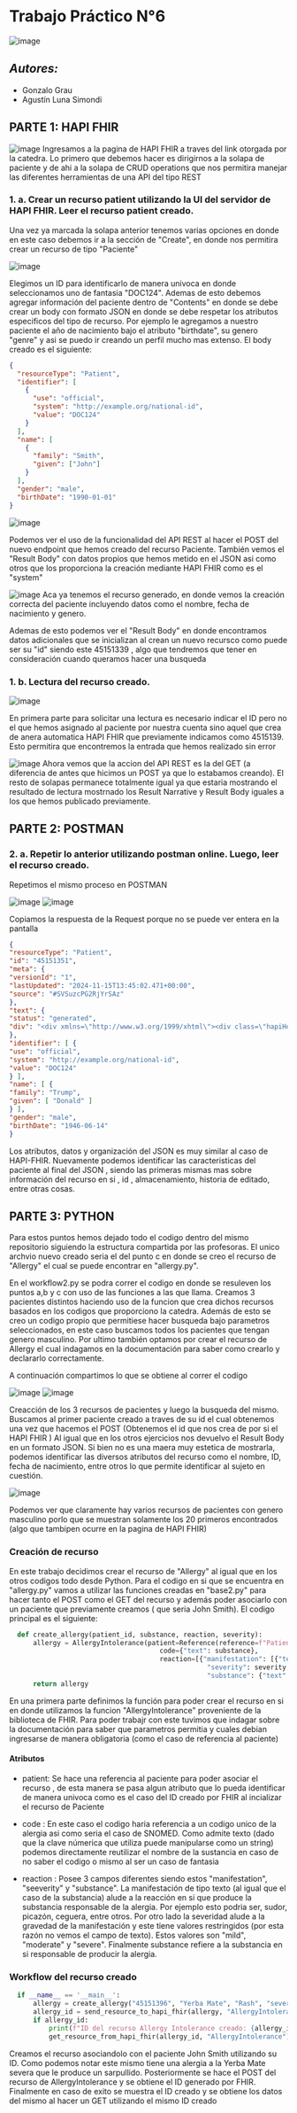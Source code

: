# Trabajo Práctico N°6
![image](Imagenes/logoitba.png)

## _Autores:_ 
* Gonzalo Grau
* Agustín Luna Simondi

## **PARTE 1:** HAPI FHIR
![image](Imagenes/pagina_inicial_hapifhir.png)
Ingresamos a la pagina de HAPI FHIR a traves del link otorgada por la catedra. Lo primero que debemos hacer es 
dirigirnos a la solapa de paciente y de ahi a la solapa de CRUD operations que nos permitira manejar las
diferentes herramientas de una API del tipo REST

### 1. a. Crear un recurso patient utilizando la UI del servidor de HAPI FHIR. Leer el recurso patient creado.
Una vez ya marcada la solapa anterior tenemos varias opciones en donde en este caso debemos ir a la sección de "Create", en donde nos permitira crear un recurso de tipo "Paciente"

![image](Imagenes/crear_recurso_1a.png)

Elegimos un ID para identificarlo de manera univoca en donde seleccionamos uno de fantasia "DOC124". Ademas de esto debemos
agregar información del paciente dentro de "Contents" en donde se debe crear un body con formato JSON en donde se debe respetar los atributos especificos del tipo de recurso. Por ejemplo le agregamos a nuestro paciente el año de nacimiento bajo el atributo "birthdate", su genero "genre" y asi se puedo ir creando un perfil mucho mas extenso.
El body creado es el siguiente:

```json
{
  "resourceType": "Patient",
  "identifier": [
    {
      "use": "official",
      "system": "http://example.org/national-id",
      "value": "DOC124"
    }
  ],
  "name": [
    {
      "family": "Smith",
      "given": ["John"]
    }
  ],
  "gender": "male",
  "birthDate": "1990-01-01"
}
```


![image](Imagenes/recurso_request_1a.png)

Podemos ver el uso de la funcionalidad del API REST al hacer el POST del nuevo endpoint que hemos creado del recurso Paciente. También vemos el "Result Body" con datos propios que hemos metido en el JSON asi como otros que los proporciona la creación mediante HAPI FHIR como es el "system"

![image](Imagenes/recurso_generado_1a.png)
Aca ya tenemos el recurso generado, en donde vemos la creación correcta del paciente incluyendo datos como el nombre, fecha de nacimiento y genero.

Ademas de esto podemos ver el "Result Body" en donde encontramos datos adicionales que se inicializan al crean un nuevo recursco como puede ser su "id" siendo este 45151339 , algo que tendremos que tener en consideración cuando queramos hacer una busqueda


### 1. b. Lectura del recurso creado.

![image](Imagenes/solicitar_lectura_1b.png)

En primera parte para solicitar una lectura  es necesario indicar el ID pero no el que hemos asignado al paciente por nuestra cuenta sino aquel que crea de anera automatica HAPI FHIR que previamente indicamos como 4515139. Esto permitira
que encontremos la entrada que hemos realizado sin error

![image](Imagenes/lectura_generada_1b.png)
Ahora vemos que la accion del API REST es la del GET (a diferencia de antes que hicimos un POST ya que lo estabamos creando). El resto de solapas permanece totalmente igual ya que estaria mostrando el resultado de lectura  mostrnado los Result Narrative y Result Body iguales a los que hemos publicado previamente.


## **PARTE 2:** POSTMAN

### 2. a.  Repetir lo anterior utilizando postman online. Luego, leer el recurso creado.
Repetimos el mismo proceso en POSTMAN

![image](Imagenes/recurso_postman_2.png)
![image](Imagenes/lectura_postman_2.png)

Copiamos la respuesta de la Request porque no se puede ver entera en la pantalla

```json
{
"resourceType": "Patient",
"id": "45151351",
"meta": {
"versionId": "1",
"lastUpdated": "2024-11-15T13:45:02.471+00:00",
"source": "#SVSuzcPG2RjYrSAz"
},
"text": {
"status": "generated",
"div": "<div xmlns=\"http://www.w3.org/1999/xhtml\"><div class=\"hapiHeaderText\">Donald <b>TRUMP </b></div><table class=\"hapiPropertyTable\"><tbody><tr><td>Identifier</td><td>DOC124</td></tr><tr><td>Date of birth</td><td><span>14 June 1946</span></td></tr></tbody></table></div>"
},
"identifier": [ {
"use": "official",
"system": "http://example.org/national-id",
"value": "DOC124"
} ],
"name": [ {
"family": "Trump",
"given": [ "Donald" ]
} ],
"gender": "male",
"birthDate": "1946-06-14"
}
```

Los atributos, datos y organización del JSON  es muy similar al caso de HAPI-FHIR. Nuevamente podemos identificar las caracteristicas del paciente al final del JSON , siendo las primeras mismas mas sobre información del recurso en si , id , almacenamiento, historia de editado, entre otras cosas.

## **PARTE 3:** PYTHON

Para estos puntos hemos dejado todo el codigo dentro del mismo repositorio siguiendo la estructura compartida por las 
profesoras. El unico archvio nuevo creado seria el del punto c en donde se creo el recurso de "Allergy" el cual se puede
encontrar en "allergy.py".

En el workflow2.py se podra correr el codigo en donde se resuleven los puntos a,b y c con uso de las funciones a las que 
llama. Creamos 3 pacientes distintos haciendo uso de la funcion que crea dichos recursos basados en los codigos que 
proporciono la catedra. Además de esto se creo un codigo propio que permitiese hacer busqueda bajo parametros seleccionados,
en este caso buscamos todos los pacientes que tengan genero masculino. Por ultimo también optamos por crear el recurso de Allergy el cual indagamos en la documentación para saber como crearlo y declararlo correctamente.

A continuación compartimos lo que se obtiene al correr el codigo


![image](Imagenes/python1.png)
![image](Imagenes/python3.png)

Creacción de los 3 recursos de pacientes y luego la busqueda del mismo.
Buscamos al primer paciente creado a traves de su id el cual obtenemos una vez que hacemos el POST (Obtenemos el id que nos crea de por si el HAPI FHIR )
Al igual que en los otros ejercicios nos devuelvo el Result Body en un formato JSON. Si bien no es una maera muy estetica de mostrarla, podemos 
identificar las diversos atributos del recurso como el nombre, ID, fecha de nacimiento, entre otros lo que permite identificar al sujeto en cuestión.

![image](Imagenes/python2.png)

Podemos ver que claramente hay varios recursos de pacientes con genero masculino porlo que se muestran solamente los 
20 primeros encontrados (algo que tambipen ocurre en la pagina de HAPI FHIR)

### Creación de recurso
En este trabajo decidimos crear el recurso de "Allergy" al igual que en los otros codigos todo desde Python. Para el codigo en si que se encuentra en "allergy.py" vamos a utilizar las funciones creadas en "base2.py"  para hacer tanto el POST como el GET del recurso y además poder asociarlo con un paciente que previamente creamos ( que seria John Smith). El codigo principal es el siguiente:

```python
  def create_allergy(patient_id, substance, reaction, severity):
      allergy = AllergyIntolerance(patient=Reference(reference=f"Patient/{patient_id}"),
                                      code={"text": substance},
                                      reaction=[{"manifestation": [{"text": reaction}],
                                                  "severity": severity,
                                                  "substance": {"text": substance}}])
      return allergy
```

En una primera parte definimos la función para poder crear el recurso en si en donde utilizamos la funcion "AllergyIntolerance" proveniente de la biblioteca de FHIR. Para poder trabajr con este tuvimos que indagar sobre la documentación para saber que parametros permitia y cuales debian ingresarse de manera obligatoria (como el caso de referencia al paciente)

#### Atributos
* patient: Se hace una referencia al paciente para poder asociar el recurso , de esta manera se pasa algun atributo que lo pueda identificar de manera univoca como es el caso del ID creado por FHIR al incializar el recurso de Paciente

* code : En este caso el codigo haria referencia a un codigo unico de la alergia asi como seria el caso de SNOMED. Como admite texto (dado que la clave númerica que utiliza puede manipularse como un string) podemos directamente reutilizar el nombre de la sustancia en caso de no saber el codigo o mismo al ser un caso de fantasia

* reaction : Posee 3 campos diferentes siendo estos "manifestation", "seeverity" y "substance". La manifestación de tipo texto (al igual que el caso de la substancia) alude a la reacción en si que produce la substancia responsable de la alergia. Por ejemplo esto podria ser, sudor, picazón, ceguera, entre otros. Por otro lado la severidad alude a la gravedad de la manifestación y este tiene valores restringidos (por esta razón no vemos el campo de texto). Estos valores son "mild", "moderate" y "severe". Finalmente substance refiere a la substancia en si responsable de producir la alergia.

### Workflow del recurso creado

```python
  if __name__ == '__main__':
      allergy = create_allergy("45151396", "Yerba Mate", "Rash", "severe")
      allergy_id = send_resource_to_hapi_fhir(allergy, "AllergyIntolerance")
      if allergy_id:
          print(f"ID del recurso Allergy Intolerance creado: {allergy_id}")
          get_resource_from_hapi_fhir(allergy_id, "AllergyIntolerance")
```

Creamos el recurso asociandolo con el paciente John Smith utilizando su ID. Como podemos notar este mismo tiene una alergia a la Yerba Mate severa que le produce un sarpullido. Posteriormente se hace el POST del recurso de AllergyIntolerance y se obtiene el ID generado por FHIR. Finalmente en caso de exito se muestra el ID creado y se obtiene los datos del mismo al hacer un GET utilizando el mismo ID creado



